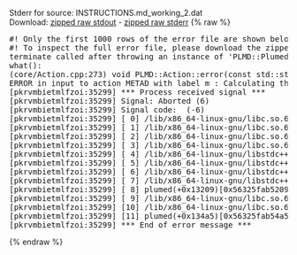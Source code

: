 Stderr for source:  INSTRUCTIONS.md_working_2.dat   
Download: [zipped raw stdout](INSTRUCTIONS.md_working_2.dat.plumed.stdout.txt.zip) - [zipped raw stderr](INSTRUCTIONS.md_working_2.dat.plumed.stderr.txt.zip) 
{% raw %}
<pre>
#! Only the first 1000 rows of the error file are shown below
#! To inspect the full error file, please download the zipped raw stderr file above
terminate called after throwing an instance of 'PLMD::Plumed::ExceptionError'
what():
(core/Action.cpp:273) void PLMD::Action::error(const std::string&) const
ERROR in input to action METAD with label m : Calculating the transition bias on the fly works only with a grid
[pkrvmbietmlfzoi:35299] *** Process received signal ***
[pkrvmbietmlfzoi:35299] Signal: Aborted (6)
[pkrvmbietmlfzoi:35299] Signal code:  (-6)
[pkrvmbietmlfzoi:35299] [ 0] /lib/x86_64-linux-gnu/libc.so.6(+0x45330)[0x7fc3cba45330]
[pkrvmbietmlfzoi:35299] [ 1] /lib/x86_64-linux-gnu/libc.so.6(pthread_kill+0x11c)[0x7fc3cba9eb2c]
[pkrvmbietmlfzoi:35299] [ 2] /lib/x86_64-linux-gnu/libc.so.6(gsignal+0x1e)[0x7fc3cba4527e]
[pkrvmbietmlfzoi:35299] [ 3] /lib/x86_64-linux-gnu/libc.so.6(abort+0xdf)[0x7fc3cba288ff]
[pkrvmbietmlfzoi:35299] [ 4] /lib/x86_64-linux-gnu/libstdc++.so.6(+0xa5ff5)[0x7fc3cbea5ff5]
[pkrvmbietmlfzoi:35299] [ 5] /lib/x86_64-linux-gnu/libstdc++.so.6(+0xbb0da)[0x7fc3cbebb0da]
[pkrvmbietmlfzoi:35299] [ 6] /lib/x86_64-linux-gnu/libstdc++.so.6(_ZSt10unexpectedv+0x0)[0x7fc3cbea5a55]
[pkrvmbietmlfzoi:35299] [ 7] /lib/x86_64-linux-gnu/libstdc++.so.6(+0xa5a6f)[0x7fc3cbea5a6f]
[pkrvmbietmlfzoi:35299] [ 8] plumed(+0x13209)[0x56325fab5209]
[pkrvmbietmlfzoi:35299] [ 9] /lib/x86_64-linux-gnu/libc.so.6(+0x2a1ca)[0x7fc3cba2a1ca]
[pkrvmbietmlfzoi:35299] [10] /lib/x86_64-linux-gnu/libc.so.6(__libc_start_main+0x8b)[0x7fc3cba2a28b]
[pkrvmbietmlfzoi:35299] [11] plumed(+0x134a5)[0x56325fab54a5]
[pkrvmbietmlfzoi:35299] *** End of error message ***
</pre>
{% endraw %}

